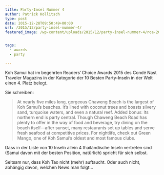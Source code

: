 ```yaml
---
title: Party-Insel Nummer 4
author: Patrick Kollitsch
type: post
date: 2015-12-28T09:50:49+00:00
url: /2015/12/party-insel-nummer-4/
featured_image: /wp-content/uploads/2015/12/party-insel-nummer-4/rca-2015-party-islands-koh-samui-conde-nast.jpg


tags:
  - awards
  - party

---
```

Koh Samui hat im begehrten Readers&#8216; Choice Awards 2015 des Condé Nast Traveler Magazins in der Kategorie der 10 Besten Party-Inseln in der Welt einen 4. Platz belegt.

Sie schreiben:

> At nearly five miles long, gorgeous Chaweng Beach is the largest of Koh Samui’s beaches. It’s lined with coconut trees and boasts silvery sand, turquoise waters, and even a natural reef. Added bonus: Its northern end is party central. Though Chaweng Beach Road has plenty to offer in the way of food and beverage, try dining on the beach itself—after sunset, many restaurants set up tables and serve fresh seafood at competitive prices. For nightlife, check out Green Mango, one of Koh Samui’s oldest and most famous clubs.

Dass in der Liste von 10 Inseln allein 4 thailändische Inseln vertreten sind (Samui davon mit der besten Position, natürlich) spricht für sich selbst.

Seltsam nur, dass Koh Tao nicht (mehr) auftaucht. Oder auch nicht, abhängig davon, welchen News man folgt...